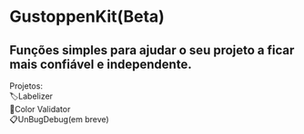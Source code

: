 # GustoppenKit(Beta)
Funções simples para ajudar o seu projeto a ficar mais confiável e independente.
------------
Projetos:<br>
🏷️Labelizer<br>
🎨Color Validator<br>
📋UnBugDebug(em breve)
